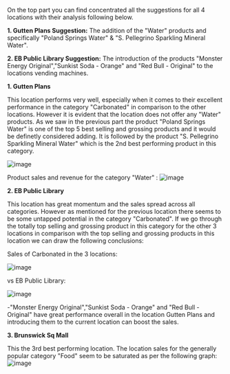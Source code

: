 On the top part you can find concentrated all the suggestions for all 4 locations with their analysis following below.

**1. Gutten Plans Suggestion:** The addition of the "Water" products and specifically "Poland Springs Water" & "S. Pellegrino Sparkling Mineral Water".

**2. EB Public Library Suggestion:** The introduction of the products "Monster Energy Original","Sunkist Soda - Orange" and "Red Bull - Original" to the locations vending machines.





**1. Gutten Plans**

This location performs very well, especially when it comes to their excellent performance in the category "Carbonated" in comparison to the other locations.
However it is evident that the location does not offer any "Water" products. As we saw in the previous part the product "Poland Springs Water" is one of the top 5 best selling and grossing products and it would be definetly considered adding. It is followed by the product "S. Pellegrino Sparkling Mineral Water" which is the 2nd best performing product in this category.

![image](https://user-images.githubusercontent.com/69303154/205493895-45b4f192-d7b7-427d-ad01-36a316e79ea8.png)

Product sales and revenue for the category "Water" :
![image](https://user-images.githubusercontent.com/69303154/205493940-7abb1c8a-3d90-4d23-94a3-5bca84d6264f.png)


**2. EB Public Library**

This location has great momentum and the sales spread across all categories. However as mentioned for the previous location there seems to be some untapped potential in the category "Carbonated". If we go through the totally top selling and grossing product in this category for the other 3 locations in comparison with the top selling and grossing products in this location we can draw the following conclusions:


Sales of Carbonated in the 3 locations:

![image](https://user-images.githubusercontent.com/69303154/205494576-4072e9bd-bde4-455c-bb48-1ffce850707e.png) 

vs EB Public Library:

![image](https://user-images.githubusercontent.com/69303154/205494597-5a346e9c-8ff8-4e11-ae12-614e8f311d20.png)

-"Monster Energy Original","Sunkist Soda - Orange" and "Red Bull - Original" have great performance overall in the location Gutten Plans and introducing them to the current location can boost the sales.

**3. Brunswick Sq Mall**

This the 3rd best performing location. The location sales for the generally popular category "Food" seem to be saturated as per the following graph:
![image](https://user-images.githubusercontent.com/69303154/205497751-00be2e2c-3279-4e00-a522-6d7d94139641.png)


